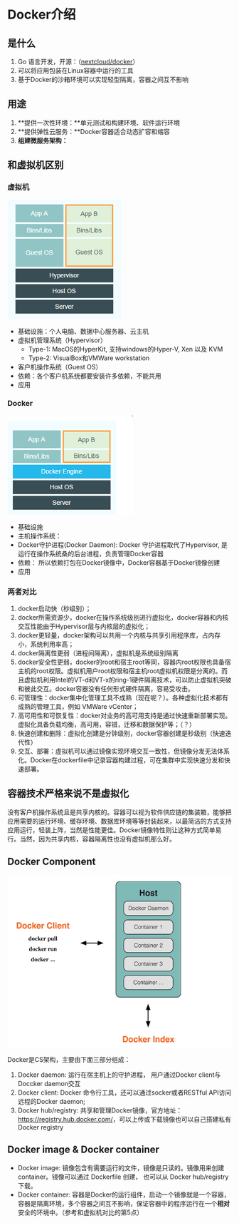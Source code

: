 # Docker介绍

## 是什么

1. Go 语言开发，开源：（[nextcloud/docker](https://github.com/nextcloud/docker)）
2. 可以将应用包装在Linux容器中运行的工具
3. 基于Docker的沙箱环境可以实现轻型隔离，容器之间互不影响

## 用途

1. **提供一次性环境：**单元测试和构建环境、软件运行环境
2. **提供弹性云服务：**Docker容器适合动态扩容和缩容
3. **组建微服务架构：**

## 和虚拟机区别

### 虚拟机

![vm](./vm.png)

- 基础设施：个人电脑、数据中心服务器、云主机
- 虚拟机管理系统（Hypervisor）
  - Type-1: MacOS的HyperKit, 支持windows的Hyper-V, Xen 以及 KVM
  - Type-2: VisualBox和VMWare workstation
- 客户机操作系统（Guest OS）
- 依赖：各个客户机系统都要安装许多依赖，不能共用
- 应用

### Docker

![docker](./docker.png)

- 基础设施
- 主机操作系统：
- Docker守护进程(Docker Daemon): Docker 守护进程取代了Hypervisor, 是运行在操作系统桑的后台进程，负责管理Docker容器
- 依赖： 所以依赖打包在Docker镜像中，Docker容器基于Docker镜像创建
- 应用

### 两者对比

1. docker启动快（秒级别）；
2. docker所需资源少，docker在操作系统级别进行虚拟化，docker容器和内核交互性能由于Hypervisor层与内核层的虚拟化；
3. docker更轻量，docker架构可以共用一个内核与共享引用程序库，占内存小，系统利用率高；
4. docker隔离性更弱（进程间隔离），虚拟机是系统级别隔离
5. docker安全性更弱，docker的root和宿主root等同，容器内root权限也具备宿主机的root权限。虚拟机用户root权限和宿主机root虚拟机权限是分离的。而且虚拟机利用Intel的VT-d和VT-x的ring-1硬件隔离技术，可以防止虚拟机突破和彼此交互。docker容器没有任何形式硬件隔离，容易受攻击。
6. 可管理性：docker集中化管理工具不成熟（现在呢？）。各种虚拟化技术都有成熟的管理工具，例如  VMWare vCenter；
7. 高可用性和可恢复性：docker对业务的高可用支持是通过快速重新部署实现。虚拟化具备负载均衡，高可用，容错，迁移和数据保护等；（？）
8. 快速创建和删除：虚拟化创建是分钟级别，docker容器创建是秒级别（快速迭代性）
9. 交互、部署：虚拟机可以通过镜像实现环境交互一致性，但镜像分发无法体系化。Docker在dockerfile中记录容器构建过程，可在集群中实现快速分发和快速部署。

## 容器技术严格来说不是虚拟化

没有客户机操作系统且是共享内核的。容器可以视为软件供应链的集装箱，能够把应用需要的运行环境、缓存环境、数据库环境等等封装起来，以最简洁的方式支持应用运行，轻装上阵，当然是性能更佳。Docker镜像特性则让这种方式简单易行。当然，因为共享内核，容器隔离性也没有虚拟机那么好。

## Docker Component

![Docker component](./docker-component.jpg)

Docker是CS架构，主要由下面三部分组成：

1. Docker daemon: 运行在宿主机上的守护进程， 用户通过Docker client与Doccker daemon交互
2. Docker client: Docker 命令行工具，还可以通过socker或者RESTful API访问远程的Docker daemon;
3. Docker hub/registry: 共享和管理Docker镜像，官方地址：<https://registry.hub.docker.com/>，可以上传或下载镜像也可以自己搭建私有 Docker registry

## Docker image & Docker container

- Docker image: 镜像包含有需要运行的文件，镜像是只读的。镜像用来创建container。镜像可以通过 Dockerfile 创建， 也可以从 Docker hub/registry 下载。
- Docker container: 容器是Docker的运行组件，启动一个镜像就是一个容器，容器是隔离环境，多个容器之间互不影响，保证容器中的程序运行在一个**相对**安全的环境中。（参考和虚拟机对比的第5点）
